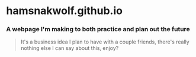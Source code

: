 
# hamsnakwolf.github.io

### A webpage I'm making to both practice and plan out the future

> It's a business idea I plan to have with a couple friends, there's really nothing else I can say about this, enjoy?
